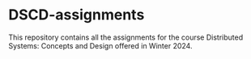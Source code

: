 # DSCD-assignments

This repository contains all the assignments for the course Distributed Systems: Concepts and Design offered in Winter 2024.

